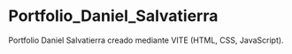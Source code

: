 # Portfolio_Daniel_Salvatierra
Portfolio Daniel Salvatierra creado mediante VITE (HTML, CSS, JavaScript).
